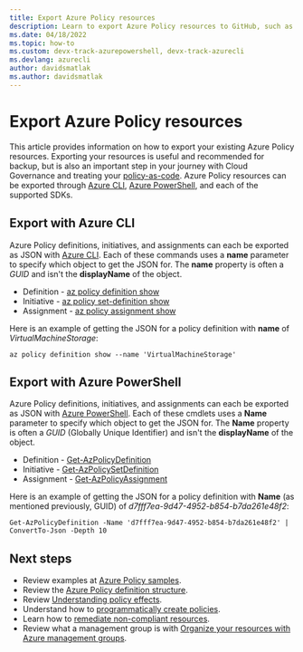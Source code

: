 ```yaml
---
title: Export Azure Policy resources
description: Learn to export Azure Policy resources to GitHub, such as policy definitions and policy assignments.
ms.date: 04/18/2022
ms.topic: how-to
ms.custom: devx-track-azurepowershell, devx-track-azurecli 
ms.devlang: azurecli
author: davidsmatlak
ms.author: davidsmatlak
---
```

# Export Azure Policy resources

This article provides information on how to export your existing Azure Policy resources. Exporting
your resources is useful and recommended for backup, but is also an important step in your journey
with Cloud Governance and treating your [policy-as-code](../concepts/policy-as-code.md). Azure
Policy resources can be exported through
[Azure CLI](#export-with-azure-cli), [Azure PowerShell](#export-with-azure-powershell), and each of
the supported SDKs.

## Export with Azure CLI

Azure Policy definitions, initiatives, and assignments can each be exported as JSON with
[Azure CLI](/cli/azure/install-azure-cli). Each of these commands uses a **name** parameter to
specify which object to get the JSON for. The **name** property is often a _GUID_ and isn't the
**displayName** of the object.

- Definition - [az policy definition show](/cli/azure/policy/definition#az-policy-definition-show)
- Initiative - [az policy set-definition show](/cli/azure/policy/set-definition#az-policy-set-definition-show)
- Assignment - [az policy assignment show](/cli/azure/policy/assignment#az-policy-assignment-show)

Here is an example of getting the JSON for a policy definition with **name** of
_VirtualMachineStorage_:

```azurecli-interactive
az policy definition show --name 'VirtualMachineStorage'
```

## Export with Azure PowerShell

Azure Policy definitions, initiatives, and assignments can each be exported as JSON with [Azure
PowerShell](/powershell/azure/). Each of these cmdlets uses a **Name** parameter to specify which
object to get the JSON for. The **Name** property is often a _GUID_ (Globally Unique Identifier) and isn't the **displayName** of
the object.

- Definition - [Get-AzPolicyDefinition](/powershell/module/az.resources/get-azpolicydefinition)
- Initiative - [Get-AzPolicySetDefinition](/powershell/module/az.resources/get-azpolicysetdefinition)
- Assignment - [Get-AzPolicyAssignment](/powershell/module/az.resources/get-azpolicyassignment)

Here is an example of getting the JSON for a policy definition with **Name** (as mentioned previously, GUID) of
_d7fff7ea-9d47-4952-b854-b7da261e48f2_:

```azurepowershell-interactive
Get-AzPolicyDefinition -Name 'd7fff7ea-9d47-4952-b854-b7da261e48f2' | ConvertTo-Json -Depth 10
```

## Next steps

- Review examples at [Azure Policy samples](../samples/index.md).
- Review the [Azure Policy definition structure](../concepts/definition-structure.md).
- Review [Understanding policy effects](../concepts/effects.md).
- Understand how to [programmatically create policies](programmatically-create.md).
- Learn how to [remediate non-compliant resources](remediate-resources.md).
- Review what a management group is with [Organize your resources with Azure management groups](../../management-groups/overview.md).
